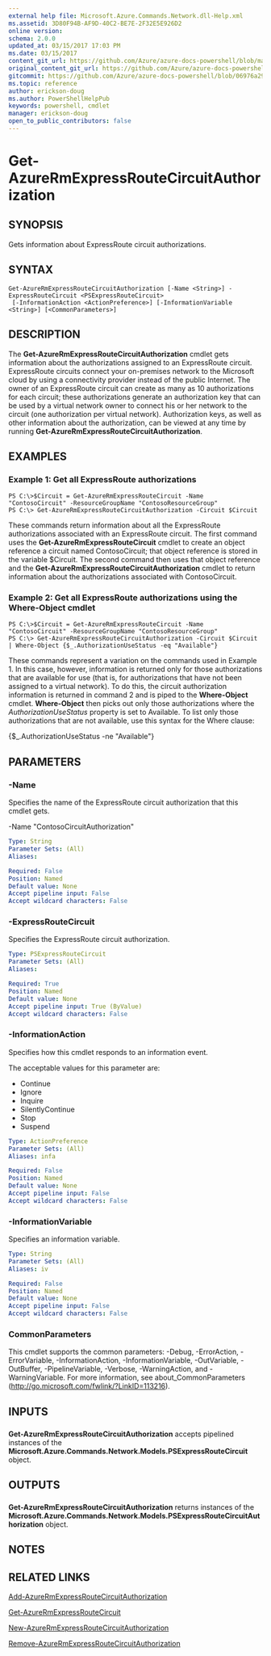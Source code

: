 ```yaml
---
external help file: Microsoft.Azure.Commands.Network.dll-Help.xml
ms.assetid: 3D80F94B-AF9D-40C2-BE7E-2F32E5E926D2
online version:
schema: 2.0.0
updated_at: 03/15/2017 17:03 PM
ms.date: 03/15/2017
content_git_url: https://github.com/Azure/azure-docs-powershell/blob/master/azureps-cmdlets-docs/ResourceManager/AzureRM.Network/v3.6.0/Get-AzureRmExpressRouteCircuitAuthorization.md
original_content_git_url: https://github.com/Azure/azure-docs-powershell/blob/master/azureps-cmdlets-docs/ResourceManager/AzureRM.Network/v3.6.0/Get-AzureRmExpressRouteCircuitAuthorization.md
gitcommit: https://github.com/Azure/azure-docs-powershell/blob/06976a299e2ad2ded0ed834a5c35cc50a58f585b
ms.topic: reference
author: erickson-doug
ms.author: PowerShellHelpPub
keywords: powershell, cmdlet
manager: erickson-doug
open_to_public_contributors: false
---
```


# Get-AzureRmExpressRouteCircuitAuthorization

## SYNOPSIS
Gets information about ExpressRoute circuit authorizations.

## SYNTAX

```
Get-AzureRmExpressRouteCircuitAuthorization [-Name <String>] -ExpressRouteCircuit <PSExpressRouteCircuit>
 [-InformationAction <ActionPreference>] [-InformationVariable <String>] [<CommonParameters>]
```

## DESCRIPTION
The **Get-AzureRmExpressRouteCircuitAuthorization** cmdlet gets information about the authorizations assigned to an ExpressRoute circuit.
ExpressRoute circuits connect your on-premises network to the Microsoft cloud by using a connectivity provider instead of the public Internet.
The owner of an ExpressRoute circuit can create as many as 10 authorizations for each circuit; these authorizations generate an authorization key that can be used by a virtual network owner to connect his or her network to the circuit (one authorization per virtual network).
Authorization keys, as well as other information about the authorization, can be viewed at any time by running **Get-AzureRmExpressRouteCircuitAuthorization**.

## EXAMPLES

### Example 1: Get all ExpressRoute authorizations
```
PS C:\>$Circuit = Get-AzureRmExpressRouteCircuit -Name "ContosoCircuit" -ResourceGroupName "ContosoResourceGroup"
PS C:\> Get-AzureRmExpressRouteCircuitAuthorization -Circuit $Circuit
```

These commands return information about all the ExpressRoute authorizations associated with an ExpressRoute circuit.
The first command uses the **Get-AzureRmExpressRouteCircuit** cmdlet to create an object reference a circuit named ContosoCircuit; that object reference is stored in the variable $Circuit.
The second command then uses that object reference and the **Get-AzureRmExpressRouteCircuitAuthorization** cmdlet to return information about the authorizations associated with ContosoCircuit.

### Example 2: Get all ExpressRoute authorizations using the Where-Object cmdlet
```
PS C:\>$Circuit = Get-AzureRmExpressRouteCircuit -Name "ContosoCircuit" -ResourceGroupName "ContosoResourceGroup"
PS C:\> Get-AzureRmExpressRouteCircuitAuthorization -Circuit $Circuit | Where-Object {$_.AuthorizationUseStatus -eq "Available"}
```

These commands represent a variation on the commands used in Example 1.
In this case, however, information is returned only for those authorizations that are available for use (that is, for authorizations that have not been assigned to a virtual network).
To do this, the circuit authorization information is returned in command 2 and is piped to the **Where-Object** cmdlet.
**Where-Object** then picks out only those authorizations where the *AuthorizationUseStatus* property is set to Available.
To list only those authorizations that are not available, use this syntax for the Where clause:

{$_.AuthorizationUseStatus -ne "Available"}

## PARAMETERS

### -Name
Specifies the name of the ExpressRoute circuit authorization that this cmdlet gets.

-Name "ContosoCircuitAuthorization"

```yaml
Type: String
Parameter Sets: (All)
Aliases: 

Required: False
Position: Named
Default value: None
Accept pipeline input: False
Accept wildcard characters: False
```

### -ExpressRouteCircuit
Specifies the ExpressRoute circuit authorization.

```yaml
Type: PSExpressRouteCircuit
Parameter Sets: (All)
Aliases: 

Required: True
Position: Named
Default value: None
Accept pipeline input: True (ByValue)
Accept wildcard characters: False
```

### -InformationAction
Specifies how this cmdlet responds to an information event.

The acceptable values for this parameter are:

- Continue
- Ignore
- Inquire
- SilentlyContinue
- Stop
- Suspend

```yaml
Type: ActionPreference
Parameter Sets: (All)
Aliases: infa

Required: False
Position: Named
Default value: None
Accept pipeline input: False
Accept wildcard characters: False
```

### -InformationVariable
Specifies an information variable.

```yaml
Type: String
Parameter Sets: (All)
Aliases: iv

Required: False
Position: Named
Default value: None
Accept pipeline input: False
Accept wildcard characters: False
```

### CommonParameters
This cmdlet supports the common parameters: -Debug, -ErrorAction, -ErrorVariable, -InformationAction, -InformationVariable, -OutVariable, -OutBuffer, -PipelineVariable, -Verbose, -WarningAction, and -WarningVariable. For more information, see about_CommonParameters (http://go.microsoft.com/fwlink/?LinkID=113216).

## INPUTS

###  
**Get-AzureRmExpressRouteCircuitAuthorization** accepts pipelined instances of the **Microsoft.Azure.Commands.Network.Models.PSExpressRouteCircuit** object.

## OUTPUTS

###  
**Get-AzureRmExpressRouteCircuitAuthorization** returns instances of the **Microsoft.Azure.Commands.Network.Models.PSExpressRouteCircuitAuthorization** object.

## NOTES

## RELATED LINKS

[Add-AzureRmExpressRouteCircuitAuthorization](./Add-AzureRmExpressRouteCircuitAuthorization.md)

[Get-AzureRmExpressRouteCircuit](./Get-AzureRmExpressRouteCircuit.md)

[New-AzureRmExpressRouteCircuitAuthorization](./New-AzureRmExpressRouteCircuitAuthorization.md)

[Remove-AzureRmExpressRouteCircuitAuthorization](./Remove-AzureRmExpressRouteCircuitAuthorization.md)


